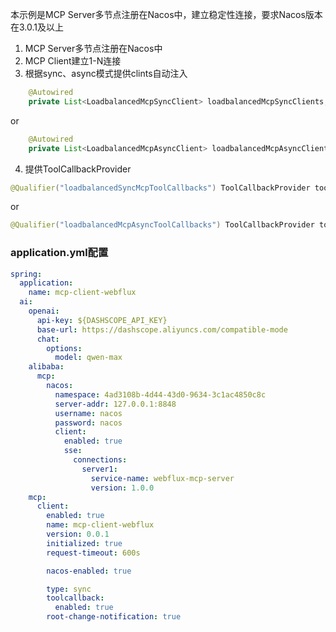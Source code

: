 本示例是MCP Server多节点注册在Nacos中，建立稳定性连接，要求Nacos版本在3.0.1及以上

1. MCP Server多节点注册在Nacos中
2. MCP Client建立1-N连接
3. 根据sync、async模式提供clints自动注入
```java
    @Autowired
    private List<LoadbalancedMcpSyncClient> loadbalancedMcpSyncClients;
```
or
```java
    @Autowired
    private List<LoadbalancedMcpAsyncClient> loadbalancedMcpAsyncClients;
```
4. 提供ToolCallbackProvider
```java
@Qualifier("loadbalancedSyncMcpToolCallbacks") ToolCallbackProvider tools
```
or
```java
@Qualifier("loadbalancedMcpAsyncToolCallbacks") ToolCallbackProvider tools

```



### application.yml配置
```yaml
spring:
  application:
    name: mcp-client-webflux
  ai:
    openai:
      api-key: ${DASHSCOPE_API_KEY}
      base-url: https://dashscope.aliyuncs.com/compatible-mode
      chat:
        options:
          model: qwen-max
    alibaba:
      mcp:
        nacos:
          namespace: 4ad3108b-4d44-43d0-9634-3c1ac4850c8c
          server-addr: 127.0.0.1:8848
          username: nacos
          password: nacos
          client:
            enabled: true
            sse:
              connections:
                server1:
                  service-name: webflux-mcp-server
                  version: 1.0.0
    mcp:
      client:
        enabled: true
        name: mcp-client-webflux
        version: 0.0.1
        initialized: true
        request-timeout: 600s

        nacos-enabled: true

        type: sync
        toolcallback:
          enabled: true
        root-change-notification: true

```